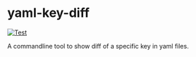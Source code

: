 # yaml-key-diff

[![Test](https://github.com/summertree128/yaml-key-diff/actions/workflows/github-actions-demo.yml/badge.svg)](https://github.com/summertree128/yaml-key-diff/actions/workflows/github-actions-demo.yml)

A commandline tool to show diff of a specific key in yaml files.
